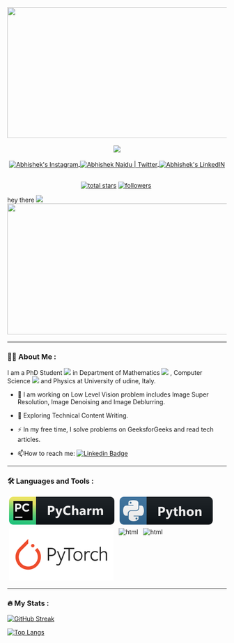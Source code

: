 
<div id="header" align="center">
  <img src="https://media.giphy.com/media/7VzgMsB6FLCilwS30v/giphy-downsized.gif" height="300" width="800"/>
</div>

<p align="center">
  <!-- Typing SVG by DenverCoder1 - https://github.com/DenverCoder1/readme-typing-svg -->
  <a href="https://github.com/DenverCoder1/readme-typing-svg">
    <img src="https://readme-typing-svg.demolab.com?font=Fira+Code&weight=600&size=22&pause=1000&color=F70707&center=true&width=435&lines=Asif+Hussain+Khan"(https://git.io/typing-svg)" /></a>
</p>

<div id="badges" align="center">
<a href="https://www.instagram.com/asifhkhan.90/">
  
  <img align="center" alt="Abhishek's Instagram" width="22px" src="https://raw.githubusercontent.com/hussainweb/hussainweb/main/icons/instagram.png" />
</a>

<a href="https://twitter.com/AsifKhanuniud">
  <img align="center" alt="Abhishek Naidu | Twitter" width="22px" src="https://raw.githubusercontent.com/peterthehan/peterthehan/master/assets/twitter.svg" />
</a>
<a href="https://www.linkedin.com/in/asif-hussain-khan-86a645220/">
  <img align="center" alt="Abhishek's LinkedIN" width="22px" src="https://raw.githubusercontent.com/peterthehan/peterthehan/master/assets/linkedin.svg" />
</a>




</div>
<br />
<p align="center">
  
  
  <a href="https://github.com/asifhkhan?tab=repositories&sort=stargazers">
    <img alt="total stars" title="Total stars on GitHub" src="https://custom-icon-badges.demolab.com/github/stars/asifhkhan?color=55960c&style=for-the-badge&labelColor=488207&logo=star"/></a>
  <a href="https://github.com/asifhkhan?tab=followers">
    <img alt="followers" title="Follow me on Github" src="https://custom-icon-badges.demolab.com/github/followers/asifhkhan?color=236ad3&labelColor=1155ba&style=for-the-badge&logo=person-add&label=Follow&logoColor=white"/></a>
  </a>
  <img src="https://komarev.com/ghpvc/?username=asifhkhan&style=for-the-badge&labelColor=488207&logo=eye" alt=""/>
    </a>
</p>

</h1>
  hey there
  <img src="https://media.giphy.com/media/hvRJCLFzcasrR4ia7z/giphy.gif" width="30px"/>
</h1>

<div align="center">
  <img src="https://media.giphy.com/media/dWesBcTLavkZuG35MI/giphy.gif" width="600" height="300"/>
</div>

---
### :man_technologist: About Me :
I am a PhD Student <img src="https://media.giphy.com/media/hENzElhl495Xl0WQAv/giphy.gif" width="30"> in Department of Mathematics <img src="https://media.giphy.com/media/zPbnEgxsPJOJSD3qfr/giphy.gif" width="30"> , Computer Science <img src="https://media.giphy.com/media/D0TWLl6wTW0KrQAEcf/giphy.gif" width="30"> and Physics at University of udine, Italy.


- :telescope: I am working on Low Level Vision problem includes Image Super Resolution, Image Denoising and     Image Deblurring.

- :seedling: Exploring Technical Content Writing.

- :zap: In my free time, I solve problems on GeeksforGeeks and read tech articles.

- :mailbox:How to reach me: [![Linkedin Badge](https://img.shields.io/badge/LinkedIn-blue?style=for-the-badge&logo=linkedin&logoColor=white)](https://www.linkedin.com/in/asif-hussain-khan-86a645220/)

 
---
### :hammer_and_wrench: Languages and Tools :


<p align="left">
  <!-- For more icons please follow  https://github.com/MikeCodesDotNET/ColoredBadges -->
  <img src="https://raw.githubusercontent.com/asifhkhan/asifhkhan/master/svg/pycharmj.svg" alt="html" style="vertical-align:top; margin:4px"> 
                                                                                                                         <img src="https://raw.githubusercontent.com/asifhkhan/asifhkhan/master/svg/python.svg" alt="html" style="vertical-align:top; margin:4px"> 
                                                                                                                         <img src="https://raw.githubusercontent.com/asifhkhan/asifhkhan/master/svg/pytorch.svg" alt="html" style="vertical-align:top; margin:4px">                                                                                                    <img src="https://cdn.jsdelivr.net/gh/devicons/devicon/icons/jupyter/jupyter-original-wordmark.svg" alt="html"  width="40" height="50" style="vertical-align:top; margin:4px">
                                                                                                                         <img src="https://cdn.jsdelivr.net/gh/devicons/devicon/icons/latex/latex-original.svg" alt="html"  width="40" height="50" style="vertical-align:top; margin:4px"> 
                                                                                                                         
</p>




--- 
### :fire: My Stats :

[![GitHub Streak](http://github-readme-streak-stats.herokuapp.com?user=asifhkhan&theme=dark)](https://git.io/streak-stats)




[![Top Langs](https://github-readme-stats.vercel.app/api/top-langs/?username=asifhkhan&layout=compact&theme=vision-friendly-dark)](https://github.com/anuraghazra/github-readme-stats)
                                                                                     



